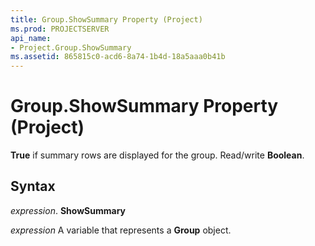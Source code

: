 ```yaml
---
title: Group.ShowSummary Property (Project)
ms.prod: PROJECTSERVER
api_name:
- Project.Group.ShowSummary
ms.assetid: 865815c0-acd6-8a74-1b4d-18a5aaa0b41b
---
```



# Group.ShowSummary Property (Project)

 **True** if summary rows are displayed for the group. Read/write **Boolean**.


## Syntax

 _expression_. **ShowSummary**

 _expression_ A variable that represents a **Group** object.



